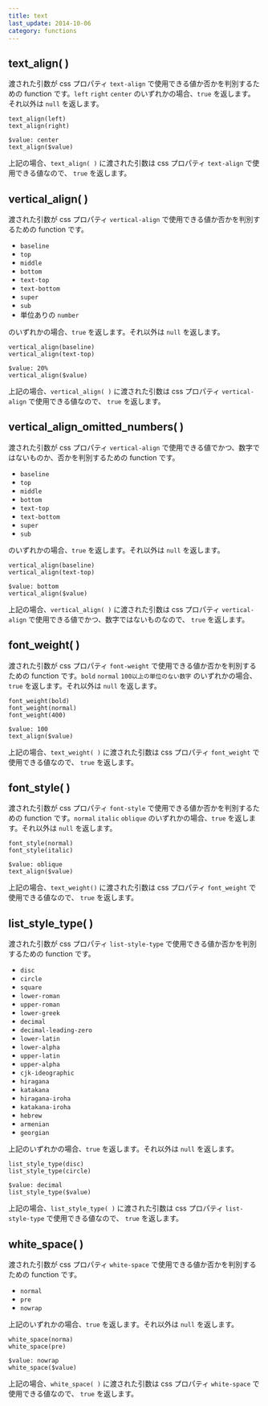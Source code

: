 ```yaml
---
title: text
last_update: 2014-10-06
category: functions
---
```


## text_align( )

渡された引数が css プロパティ `text-align` で使用できる値か否かを判別するための function です。`left` `right` `center` のいずれかの場合、`true` を返します。それ以外は `null` を返します。

```
text_align(left)
text_align(right)

$value: center
text_align($value)
```

上記の場合、`text_align( )` に渡された引数は css プロパティ `text-align` で使用できる値なので、 `true` を返します。


## vertical_align( )

渡された引数が css プロパティ `vertical-align` で使用できる値か否かを判別するための function です。

- `baseline`
- `top`
- `middle` 
- `bottom`
- `text-top`
- `text-bottom`
- `super`
- `sub`
- 単位ありの `number`

のいずれかの場合、`true` を返します。それ以外は `null` を返します。

```
vertical_align(baseline)
vertical_align(text-top)

$value: 20%
vertical_align($value)
```

上記の場合、`vertical_align( )` に渡された引数は css プロパティ `vertical-align` で使用できる値なので、 `true` を返します。

## vertical_align_omitted_numbers( )

渡された引数が css プロパティ `vertical-align` で使用できる値でかつ、数字ではないものか、否かを判別するための function です。

- `baseline`
- `top`
- `middle` 
- `bottom`
- `text-top`
- `text-bottom`
- `super`
- `sub`

のいずれかの場合、`true` を返します。それ以外は `null` を返します。

```
vertical_align(baseline)
vertical_align(text-top)

$value: bottom
vertical_align($value)
```

上記の場合、`vertical_align( )` に渡された引数は css プロパティ `vertical-align` で使用できる値でかつ、数字ではないものなので、 `true` を返します。


## font_weight( )

渡された引数が css プロパティ `font-weight` で使用できる値か否かを判別するための function です。`bold` `normal` `100以上の単位のない数字` のいずれかの場合、`true` を返します。それ以外は `null` を返します。

```
font_weight(bold)
font_weight(normal)
font_weight(400)

$value: 100
text_align($value)
```

上記の場合、`text_weight( )` に渡された引数は css プロパティ `font_weight` で使用できる値なので、 `true` を返します。


## font_style( )

渡された引数が css プロパティ `font-style` で使用できる値か否かを判別するための function です。`normal` `italic` `oblique` のいずれかの場合、`true` を返します。それ以外は `null` を返します。

```
font_style(normal)
font_style(italic)

$value: oblique
text_align($value)
```

上記の場合、`text_weight()` に渡された引数は css プロパティ `font_weight` で使用できる値なので、 `true` を返します。


## list\_style\_type( )

渡された引数が css プロパティ `list-style-type` で使用できる値か否かを判別するための function です。


- `disc`
- `circle`
- `square`
- `lower-roman`
- `upper-roman`
- `lower-greek`
- `decimal`
- `decimal-leading-zero`
- `lower-latin`
- `lower-alpha`
- `upper-latin`
- `upper-alpha`
- `cjk-ideographic`
- `hiragana`
- `katakana`
- `hiragana-iroha`
- `katakana-iroha`
- `hebrew`
- `armenian`
- `georgian`


上記のいずれかの場合、`true` を返します。それ以外は `null` を返します。

```
list_style_type(disc)
list_style_type(circle)

$value: decimal
list_style_type($value)
```

上記の場合、`list_style_type( )` に渡された引数は css プロパティ `list-style-type` で使用できる値なので、 `true` を返します。

## white_space( )

渡された引数が css プロパティ `white-space` で使用できる値か否かを判別するための function です。


- `normal`
- `pre`
- `nowrap`

上記のいずれかの場合、`true` を返します。それ以外は `null` を返します。

```
white_space(norma)
white_space(pre)

$value: nowrap
white_space($value)
```

上記の場合、`white_space( )` に渡された引数は css プロパティ `white-space` で使用できる値なので、 `true` を返します。
